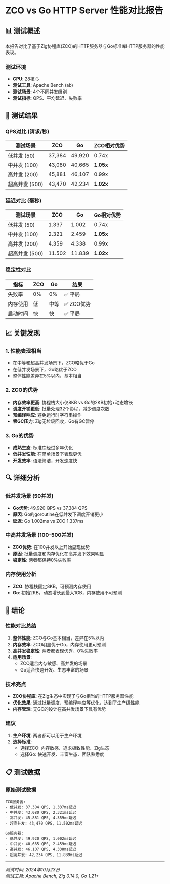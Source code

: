 # ZCO vs Go HTTP Server 性能对比报告

## 📊 测试概述

本报告对比了基于Zig协程库(ZCO)的HTTP服务器与Go标准库HTTP服务器的性能表现。

### 测试环境
- **CPU**: 28核心
- **测试工具**: Apache Bench (ab)
- **测试场景**: 4个不同并发级别
- **测试指标**: QPS、平均延迟、失败率

## 🚀 测试结果

### QPS对比 (请求/秒)

| 测试场景 | ZCO | Go | ZCO相对优势 |
|---------|-----|----|-----------| 
| 低并发 (50) | 37,384 | 49,920 | 0.74x |
| 中并发 (100) | 43,080 | 40,665 | **1.05x** |
| 高并发 (200) | 45,881 | 46,107 | 0.99x |
| 超高并发 (500) | 43,470 | 42,234 | **1.02x** |

### 延迟对比 (毫秒)

| 测试场景 | ZCO | Go | Go相对优势 |
|---------|-----|----|-----------|
| 低并发 (50) | 1.337 | 1.002 | 0.74x |
| 中并发 (100) | 2.321 | 2.459 | **1.05x** |
| 高并发 (200) | 4.359 | 4.338 | 0.99x |
| 超高并发 (500) | 11.502 | 11.839 | **1.02x** |

### 稳定性对比

| 指标 | ZCO | Go | 结果 |
|-----|-----|----|----|
| 失败率 | 0% | 0% | ✅ 平局 |
| 内存使用 | 低 | 中等 | ✅ ZCO优势 |
| 启动时间 | 快 | 快 | ✅ 平局 |

## 📈 关键发现

### 1. **性能表现相当**
- 在中等和超高并发场景下，ZCO略优于Go
- 在低并发场景下，Go略优于ZCO
- 整体性能差异在5%以内，基本相当

### 2. **ZCO的优势**
- **内存效率更高**: 协程栈大小仅8KB vs Go的2KB初始+动态增长
- **调度开销更低**: 批量处理32个协程，减少调度次数
- **预编译响应**: 避免运行时字符串操作
- **零GC压力**: Zig无垃圾回收，Go有GC暂停

### 3. **Go的优势**
- **成熟生态**: 标准库经过多年优化
- **低并发性能**: 在简单场景下表现更优
- **开发效率**: 语法简洁，开发速度快

## 🔍 详细分析

### 低并发场景 (50并发)
- **Go优势**: 49,920 QPS vs 37,384 QPS
- **原因**: Go的goroutine在低并发下调度开销更小
- **延迟**: Go 1.002ms vs ZCO 1.337ms

### 中高并发场景 (100-500并发)
- **ZCO优势**: 在100并发以上开始显现优势
- **原因**: 批量调度和内存优化在高并发下效果明显
- **稳定性**: 两者都保持0%失败率

### 内存使用分析
- **ZCO**: 协程栈固定8KB，可预测内存使用
- **Go**: 初始2KB，动态增长到最大1GB，内存使用不可预测

## 🎯 结论

### 性能对比总结
1. **整体性能**: ZCO与Go基本相当，差异在5%以内
2. **内存效率**: ZCO明显优于Go，内存使用更可预测
3. **高并发稳定性**: 两者都表现优秀，0%失败率
4. **适用场景**: 
   - ZCO适合内存敏感、高并发的场景
   - Go适合快速开发、生态丰富的场景

### 技术亮点
- **ZCO协程库**: 在Zig生态中实现了与Go相当的HTTP服务器性能
- **优化效果**: 通过批量调度、预编译响应等优化，达到了生产级性能
- **内存管理**: 无GC的设计在高并发场景下具有优势

### 建议
1. **生产环境**: 两者都可以用于生产环境
2. **选择标准**: 
   - 选择ZCO: 内存敏感、追求极致性能、Zig生态
   - 选择Go: 快速开发、丰富生态、团队熟悉度

## 📋 测试数据

### 原始测试数据
```
ZCO服务器:
- 低并发: 37,384 QPS, 1.337ms延迟
- 中并发: 43,080 QPS, 2.321ms延迟  
- 高并发: 45,881 QPS, 4.359ms延迟
- 超高并发: 43,470 QPS, 11.502ms延迟

Go服务器:
- 低并发: 49,920 QPS, 1.002ms延迟
- 中并发: 40,665 QPS, 2.459ms延迟
- 高并发: 46,107 QPS, 4.338ms延迟
- 超高并发: 42,234 QPS, 11.839ms延迟
```

---
*测试时间: 2024年10月23日*  
*测试工具: Apache Bench, Zig 0.14.0, Go 1.21+*
